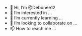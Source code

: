 - 👋 Hi, I’m @Debonee12
- 👀 I’m interested in ...<Programming>
- 🌱 I’m currently learning ...<css><html><java><php>
- 💞️ I’m looking to collaborate on ...
- 📫 How to reach me ...

<!---
Debonee12/Debonee12 is a ✨ special ✨ repository because its `README.md` (this file) appears on your GitHub profile.
You can click the Preview link to take a look at your changes.
--->
